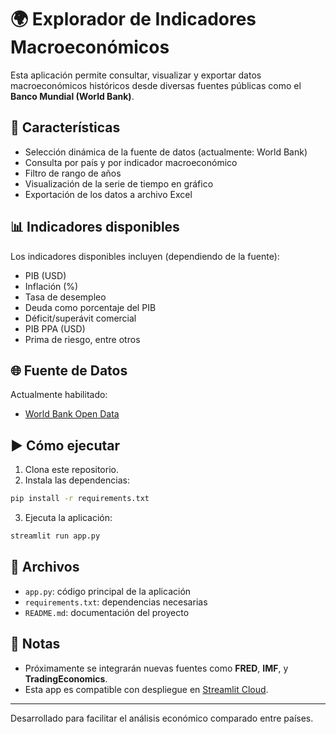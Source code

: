# 🌍 Explorador de Indicadores Macroeconómicos

Esta aplicación permite consultar, visualizar y exportar datos macroeconómicos históricos desde diversas fuentes públicas como el **Banco Mundial (World Bank)**.

## 🚀 Características

- Selección dinámica de la fuente de datos (actualmente: World Bank)
- Consulta por país y por indicador macroeconómico
- Filtro de rango de años
- Visualización de la serie de tiempo en gráfico
- Exportación de los datos a archivo Excel

## 📊 Indicadores disponibles

Los indicadores disponibles incluyen (dependiendo de la fuente):

- PIB (USD)
- Inflación (%)
- Tasa de desempleo
- Deuda como porcentaje del PIB
- Déficit/superávit comercial
- PIB PPA (USD)
- Prima de riesgo, entre otros

## 🌐 Fuente de Datos

Actualmente habilitado:

- [World Bank Open Data](https://data.worldbank.org/)

## ▶️ Cómo ejecutar

1. Clona este repositorio.
2. Instala las dependencias:

```bash
pip install -r requirements.txt
```

3. Ejecuta la aplicación:

```bash
streamlit run app.py
```

## 📁 Archivos

- `app.py`: código principal de la aplicación
- `requirements.txt`: dependencias necesarias
- `README.md`: documentación del proyecto

## 📌 Notas

- Próximamente se integrarán nuevas fuentes como **FRED**, **IMF**, y **TradingEconomics**.
- Esta app es compatible con despliegue en [Streamlit Cloud](https://streamlit.io/cloud).

---
Desarrollado para facilitar el análisis económico comparado entre países.